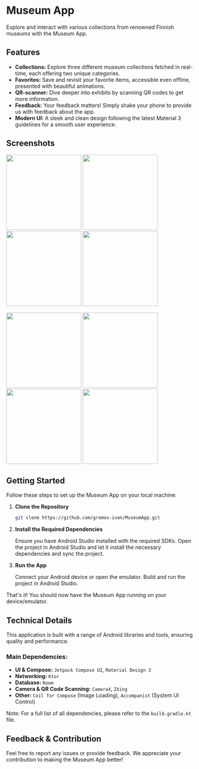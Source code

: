 # Museum App

Explore and interact with various collections from renowned Finnish museums with the Museum App.

## Features
- **Collections:** Explore three different museum collections fetched in real-time, each offering two unique categories.
- **Favorites:** Save and revisit your favorite items, accessible even offline, presented with beautiful animations.
- **QR-scanner:** Dive deeper into exhibits by scanning QR codes to get more information.
- **Feedback:** Your feedback matters! Simply shake your phone to provide us with feedback about the app.
- **Modern UI:** A sleek and clean design following the latest Material 3 guidelines for a smooth user experience.

## Screenshots

<p float="left">
  <img src="https://github.com/gromov-ivan/MuseumApp/assets/122451258/420868bc-d42b-41aa-b184-0b0212392e71" width="200" />
  <img src="https://github.com/gromov-ivan/MuseumApp/assets/122451258/0cd339a8-f6cb-47e6-8720-fe56f831f8f1" width="200" /> 
  <img src="https://github.com/gromov-ivan/MuseumApp/assets/122451258/9b7e7913-3396-4807-aa6d-41d1fee95231" width="200" /> 
  <img src="https://github.com/gromov-ivan/MuseumApp/assets/122451258/4eedbef3-45ae-4ac9-800e-2aa635726c94" width="200" />
</p>

<p float="left">
  <img src="https://github.com/gromov-ivan/MuseumApp/assets/122451258/ae53c5ce-2dc1-4a00-afeb-b7477197e1a0" width="200" />
  <img src="https://github.com/gromov-ivan/MuseumApp/assets/122451258/21cdcff1-2a25-45fa-8c88-7f5479812ed4" width="200" /> 
  <img src="https://github.com/gromov-ivan/MuseumApp/assets/122451258/66f40ec8-dffa-4226-bd03-2bccfe0a318e" width="200" />
  <img src="https://github.com/gromov-ivan/MuseumApp/assets/122451258/da1bbe6e-cae9-4fa4-89a2-58517eb7da5f" width="200" />
</p>

## Getting Started

Follow these steps to set up the Museum App on your local machine:

1. **Clone the Repository**

   ```bash
   git clone https://github.com/gromov-ivan/MuseumApp.git

2. **Install the Required Dependencies**

    Ensure you have Android Studio installed with the required SDKs. Open the project in Android Studio and let it install the necessary dependencies and sync the project.

3. **Run the App**

    Connect your Android device or open the emulator.
    Build and run the project in Android Studio.

That's it! You should now have the Museum App running on your device/emulator.

## Technical Details
This application is built with a range of Android libraries and tools, ensuring quality and performance.

### Main Dependencies:
- **UI & Compose:** `Jetpack Compose UI`, `Material Design 3`
- **Networking:** `Ktor`
- **Database:** `Room`
- **Camera & QR Code Scanning:** `CameraX`, `ZXing`
- **Other:** `Coil for Compose` (Image Loading), `Accompanist` (System UI Control)

Note: For a full list of all dependencies, please refer to the `build.gradle.kt` file.

## Feedback & Contribution
Feel free to report any issues or provide feedback. We appreciate your contribution to making the Museum App better!
